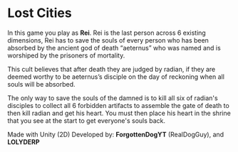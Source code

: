 # Lost Cities

In this game you play as **Rei**. Rei is the last person across 6 existing dimensions, Rei has to save the souls of every person who has been absorbed by the ancient god of death “aeternus” who was named and is worshiped by the prisoners of mortality. 

This cult believes that after death they are judged by radian, if they are deemed worthy to be aeternus’s disciple on the day of reckoning when all souls will be absorbed. 

The only way to save the souls of the damned is to kill all six of radian's disciples to collect all 6 forbidden artifacts to assemble the gate of death to then kill radian and get his heart. You must then place his heart in the shrine that you see at the start to get everyone's souls back.

Made with Unity (2D)
Developed by: **ForgottenDogYT** (RealDogGuy), and **LOLYDERP**